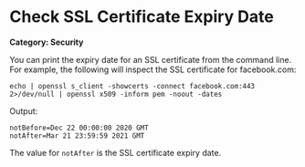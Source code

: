 # Check SSL Certificate Expiry Date

__Category: Security__

You can print the expiry date for an SSL certificate from the command line. For example, the following will inspect the SSL certificate for facebook.com:

```shell
echo | openssl s_client -showcerts -connect facebook.com:443 2>/dev/null | openssl x509 -inform pem -noout -dates
```

Output:

```shell
notBefore=Dec 22 00:00:00 2020 GMT
notAfter=Mar 21 23:59:59 2021 GMT
```

The value for `notAfter` is the SSL certificate expiry date.